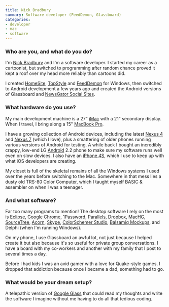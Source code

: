 ```yaml
---
title: Nick Bradbury
summary: Software developer (FeedDemon, Glassboard)
categories:
- developer
- mac
- software
---
```


### Who are you, and what do you do?

I'm [Nick Bradbury](http://nick.typepad.com/ "Nick's website.") and I'm a software developer. I started my career as a cartoonist, but switched to programming after random chance proved it kept a roof over my head more reliably than cartoons did.

I created [HomeSite][], [TopStyle][] and [FeedDemon][] for Windows, then switched to Android development a few years ago and created the Android versions of Glassboard and [NewsGator Social Sites][social-sites-android].

### What hardware do you use?

My main development machine is a 27" [iMac][] with a 21" secondary display. When I travel, I bring along a 15" [MacBook Pro][macbook-pro]. 

I have a growing collection of Android devices, including the latest [Nexus 4][nexus-4] and [Nexus 7][nexus-7] (which I love), plus a smattering of older phones running various versions of Android for testing. A while back I bought an incredibly crappy, low-end LG [Android][] 2.2 phone to make sure my software runs well even on slow devices. I also have an [iPhone 4S][iphone-4s], which I use to keep up with what iOS developers are creating.

My closet is full of the skeletal remains of all the Windows systems I used over the years before switching to the Mac. Somewhere in that mess lies a dusty old TRS-80 Color Computer, which I taught myself BASIC & assembler on when I was a teenager.

### And what software?

Far too many programs to mention! The desktop software I rely on the most is [Eclipse][], [Google Chrome][chrome], [1Password][], [Parallels][parallels-desktop], [Dropbox][], [MacHG][], [SourceTree][], [Acorn][], [Skype][], [ColorSchemer Studio][colorschemer-studio], [Balsamiq Mockups][mockups], and Delphi (when I'm running Windows).

On my phone, I use Glassboard an awful lot, not just because I helped create it but also because it's so useful for private group conversations. I have a board with my co-workers and another with my family that I post to several times a day.

Before I had kids I was an avid gamer with a love for Quake-style games. I dropped that addiction because once I became a dad, something had to go.

### What would be your dream setup?

A telepathic version of [Google Glass][google-glass] that could read my thoughts and write the software I imagine without me having to do all that tedious coding.

[google-glass]: http://www.google.com/glass/start/ "Wearable computing eyeware."
[imac]: https://www.apple.com/imac/ "An all-in-one computer."
[iphone-4s]: https://en.wikipedia.org/wiki/IPhone_4S "A smartphone."
[macbook-pro]: https://www.apple.com/macbook-pro/ "A laptop."
[nexus-4]: https://en.wikipedia.org/wiki/Nexus_4 "An Android smartphone."
[nexus-7]: http://www.google.com/nexus/#/7 "An Android tablet."
[1password]: https://1password.com "Password management software for Mac OS X."
[acorn]: https://flyingmeat.com/acorn/ "An image editor for the Mac."
[android]: https://developers.google.com/android/?csw=1 "A mobile phone platform."
[chrome]: https://www.google.com/intl/en/chrome/browser/ "A WebKit-based browser, where each tab runs in its own thread."
[colorschemer-studio]: http://www.colorschemer.com/osx_info.php "A Mac tool for building colour palettes."
[dropbox]: https://www.dropbox.com/ "Online syncing and storage."
[eclipse]: http://www.eclipse.org/ "A flexible, open-source IDE."
[feeddemon]: https://en.wikipedia.org/wiki/FeedDemon "A feed reader for Windows."
[homesite]: https://en.wikipedia.org/wiki/Macromedia_HomeSite "A WYSIWYG HTML editor for Windows."
[machg]: http://jasonfharris.com/machg/ "A Mac GUI for the Mercurial revision control system."
[mockups]: https://balsamiq.com/products/mockups/ "Drawing-like mockup software."
[parallels-desktop]: https://www.parallels.com/products/desktop/ "A PC emulator for the Mac."
[skype]: https://www.skype.com/en/ "Voice and video chat software."
[social-sites-android]: https://play.google.com/store/apps/details?id=com.newsgator.android.SocialSites "An Android client for Social Sites."
[sourcetree]: https://www.sourcetreeapp.com/ "A Mac GUI client for Git, Subversion and Mercurial."
[topstyle]: https://en.wikipedia.org/wiki/TopStyle "A CSS/HTML editor for Windows."
